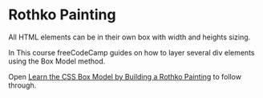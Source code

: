 # Rothko Painting

All HTML elements can be in their own box with width and heights sizing. 

In This course freeCodeCamp guides on how to layer several div elements using the Box Model method. 


Open [Learn the CSS Box Model by Building a Rothko Painting]() to follow through.